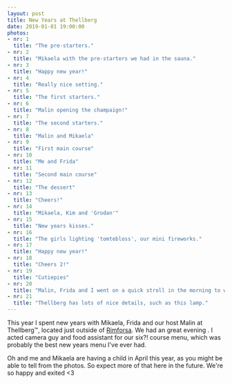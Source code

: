 ```yaml
---
layout: post
title: New Years at Thellberg
date: 2019-01-01 19:00:00
photos:
- nr: 1
  title: "The pre-starters."
- nr: 2
  title: "Mikaela with the pre-starters we had in the sauna."
- nr: 3
  title: "Happy new year!"
- nr: 4
  title: "Really nice setting."
- nr: 5
  title: "The first starters."
- nr: 6
  title: "Malin opening the champaign!"
- nr: 7
  title: "The second starters."
- nr: 8
  title: "Malin and Mikaela"
- nr: 9
  title: "First main course"
- nr: 10
  title: "Me and Frida"
- nr: 11
  title: "Second main course"
- nr: 12
  title: "The dessert"
- nr: 13
  title: "Cheers!"
- nr: 14
  title: "Mikaela, Kim and 'Grodan'"
- nr: 15
  title: "New years kisses."
- nr: 16
  title: "The girls lighting 'tomtebloss', our mini fireworks."
- nr: 17
  title: "Happy new year!"
- nr: 18
  title: "Cheers 2!"
- nr: 19
  title: "Cutiepies"
- nr: 20
  title: "Malin, Frida and I went on a quick stroll in the morning to watch the surroundings. Mikaela stayed at the house reading, because of her symphysis pubis dysfunction (foglossning)."
- nr: 21
  title: "Thellberg has lots of nice details, such as this lamp."
---
```


This year I spent new years with Mikaela, Frida and our host Malin at Thellberg™, located just outside of [Rimforsa](https://en.wikipedia.org/wiki/Rimforsa). We had an great evening . I acted camera guy and food assistant for our six?! course menu, which was probably the best new years menu I've ever had.

Oh and me and Mikaela are having a child in April this year, as you might be able to tell from the photos. So expect more of that here in the future. We're so happy and exited <3

